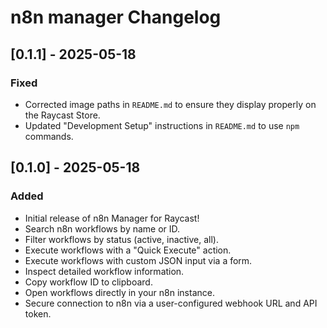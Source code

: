 # n8n manager Changelog

## [0.1.1] - 2025-05-18

### Fixed
- Corrected image paths in `README.md` to ensure they display properly on the Raycast Store.
- Updated "Development Setup" instructions in `README.md` to use `npm` commands.

## [0.1.0] - 2025-05-18

### Added

- Initial release of n8n Manager for Raycast!
- Search n8n workflows by name or ID.
- Filter workflows by status (active, inactive, all).
- Execute workflows with a "Quick Execute" action.
- Execute workflows with custom JSON input via a form.
- Inspect detailed workflow information.
- Copy workflow ID to clipboard.
- Open workflows directly in your n8n instance.
- Secure connection to n8n via a user-configured webhook URL and API token.
